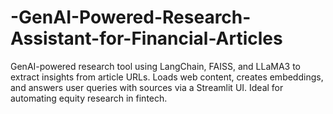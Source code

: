# -GenAI-Powered-Research-Assistant-for-Financial-Articles
GenAI-powered research tool using LangChain, FAISS, and LLaMA3 to extract insights from article URLs. Loads web content, creates embeddings, and answers user queries with sources via a Streamlit UI. Ideal for automating equity research in fintech.

